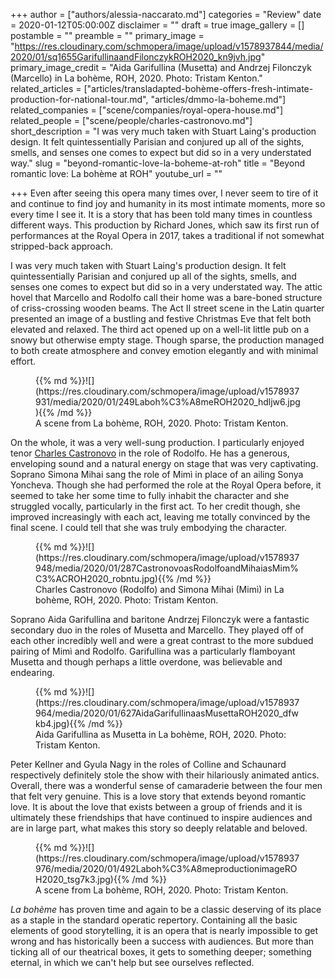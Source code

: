+++
author = ["authors/alessia-naccarato.md"]
categories = "Review"
date = 2020-01-12T05:00:00Z
disclaimer = ""
draft = true
image_gallery = []
postamble = ""
preamble = ""
primary_image = "https://res.cloudinary.com/schmopera/image/upload/v1578937844/media/2020/01/sq1655GarifullinaandFilonczykROH2020_kn9jvh.jpg"
primary_image_credit = "Aida Garifullina (Musetta) and Andrzej Filonczyk (Marcello) in La bohème, ROH, 2020. Photo: Tristam Kenton."
related_articles = ["articles/transladapted-bohème-offers-fresh-intimate-production-for-national-tour.md", "articles/dmmo-la-boheme.md"]
related_companies = ["scene/companies/royal-opera-house.md"]
related_people = ["scene/people/charles-castronovo.md"]
short_description = "I was very much taken with Stuart Laing's production design. It felt quintessentially Parisian and conjured up all of the sights, smells, and senses one comes to expect but did so in a very understated way."
slug = "beyond-romantic-love-la-boheme-at-roh"
title = "Beyond romantic love: La bohème at ROH"
youtube_url = ""

+++
Even after seeing this opera many times over, I never seem to tire of it and continue to find joy and humanity in its most intimate moments, more so every time I see it. It is a story that has been told many times in countless different ways. This production by Richard Jones, which saw its first run of performances at the Royal Opera in 2017, takes a traditional if not somewhat stripped-back approach.

I was very much taken with Stuart Laing's production design. It felt quintessentially Parisian and conjured up all of the sights, smells, and senses one comes to expect but did so in a very understated way. The attic hovel that Marcello and Rodolfo call their home was a bare-boned structure of criss-crossing wooden beams. The Act II street scene in the Latin quarter presented an image of a bustling and festive Christmas Eve that felt both elevated and relaxed. The third act opened up on a well-lit little pub on a snowy but otherwise empty stage. Though sparse, the production managed to both create atmosphere and convey emotion elegantly and with minimal effort.

<figure data-type="image">{{% md %}}![](https://res.cloudinary.com/schmopera/image/upload/v1578937931/media/2020/01/249Laboh%C3%A8meROH2020_hdljw6.jpg){{% /md %}}

<figcaption>A scene from La bohème, ROH, 2020. Photo: Tristam Kenton.</figcaption>

</figure>

On the whole, it was a very well-sung production. I particularly enjoyed tenor [Charles Castronovo](/scene/people/charles-castronovo/) in the role of Rodolfo. He has a generous, enveloping sound and a natural energy on stage that was very captivating. Soprano Simona Mihai sang the role of Mimì in place of an ailing Sonya Yoncheva. Though she had performed the role at the Royal Opera before, it seemed to take her some time to fully inhabit the character and she struggled vocally, particularly in the first act. To her credit though, she improved increasingly with each act, leaving me totally convinced by the final scene. I could tell that she was truly embodying the character.

<figure data-type="image">{{% md %}}![](https://res.cloudinary.com/schmopera/image/upload/v1578937948/media/2020/01/287CastronovoasRodolfoandMihaiasMim%C3%ACROH2020_robntu.jpg){{% /md %}}

<figcaption>Charles Castronovo (Rodolfo) and Simona Mihai (Mimì) in La bohème, ROH, 2020. Photo: Tristam Kenton.</figcaption>

</figure>

Soprano Aida Garifullina and baritone Andrzej Filonczyk were a fantastic secondary duo in the roles of Musetta and Marcello. They played off of each other incredibly well and were a great contrast to the more subdued pairing of Mimì and Rodolfo. Garifullina was a particularly flamboyant Musetta and though perhaps a little overdone, was believable and endearing.

<figure data-type="image">{{% md %}}![](https://res.cloudinary.com/schmopera/image/upload/v1578937964/media/2020/01/627AidaGarifullinaasMusettaROH2020_dfwkb4.jpg){{% /md %}}

<figcaption>Aida Garifullina as Musetta in La bohème, ROH, 2020. Photo: Tristam Kenton.</figcaption>

</figure>

Peter Kellner and Gyula Nagy in the roles of Colline and Schaunard respectively definitely stole the show with their hilariously animated antics. Overall, there was a wonderful sense of camaraderie between the four men that felt very genuine. This is a love story that extends beyond romantic love. It is about the love that exists between a group of friends and it is ultimately these friendships that have continued to inspire audiences and are in large part, what makes this story so deeply relatable and beloved.

<figure data-type="image">{{% md %}}![](https://res.cloudinary.com/schmopera/image/upload/v1578937976/media/2020/01/492Laboh%C3%A8meproductionimageROH2020_tsg7k3.jpg){{% /md %}}

<figcaption>A scene from La bohème, ROH, 2020. Photo: Tristam Kenton.</figcaption>

</figure>

_La bohème_ has proven time and again to be a classic deserving of its place as a staple in the standard operatic repertory. Containing all the basic elements of good storytelling, it is an opera that is nearly impossible to get wrong and has historically been a success with audiences. But more than ticking all of our theatrical boxes, it gets to something deeper; something eternal, in which we can't help but see ourselves reflected.